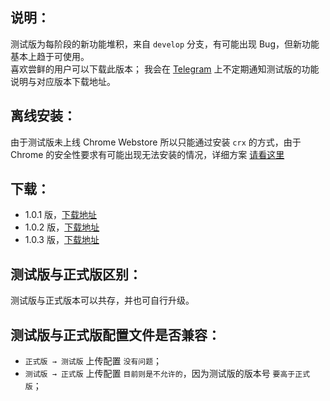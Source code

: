 说明：
---

测试版为每阶段的新功能堆积，来自 `develop` 分支，有可能出现 Bug，但新功能基本上趋于可使用。  
喜欢尝鲜的用户可以下载此版本；
我会在 [Telegram](https://t.me/simpread) 上不定期通知测试版的功能说明与对应版本下载地址。  

离线安装：
---

由于测试版未上线 Chrome Webstore 所以只能通过安装 `crx` 的方式，由于 Chrome 的安全性要求有可能出现无法安装的情况，详细方案 [请看这里](https://github.com/Kenshin/simpread/wiki/%E5%85%A5%E9%97%A8%E6%8C%87%E5%8D%97%EF%BC%88-%E6%93%8D%E4%BD%9C%E6%8C%87%E5%BC%95-%EF%BC%89#%E7%A6%BB%E7%BA%BF%E5%AE%89%E8%A3%85)

下载：
---

- 1.0.1 版，[下载地址](http://ksria.com/simpread/beta/1.0.1/simpread.crx) 
- 1.0.2 版，[下载地址](http://ksria.com/simpread/beta/1.0.2/simpread.crx) 
- 1.0.3 版，[下载地址](http://ksria.com/simpread/beta/1.0.3/simpread.crx) 

测试版与正式版区别：
---

测试版与正式版本可以共存，并也可自行升级。

测试版与正式版配置文件是否兼容：
---

- `正式版 → 测试版` 上传配置 `没有问题`；
- `测试版 → 正式版` 上传配置 `目前则是不允许的`，因为测试版的版本号 `要高于正式版`；